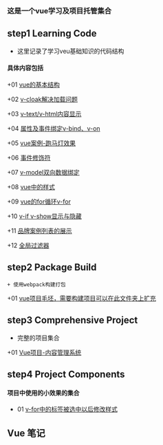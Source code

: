 ### 这是一个vue学习及项目托管集合

## step1 Learning Code
  + 这里记录了学习veu基础知识的代码结构

#### 具体内容包括
  +01 [vue的基本结构](/step1LearningCode/day01/01vue基本结构.html)

  +02 [v-cloak解决加载问题](/step1LearningCode/day01/02v-cloak.htm)

  +03 [v-text/v-html内容显示](/step1LearningCode/day01/03v-text.v-html.htm)

  +04 [属性及事件绑定v-bind、v-on](/step1LearningCode/day01/04v-bind.v-on.htm)

  +05 [vue案例-跑马灯效果](/step1LearningCode/day01/05跑马灯效果.htm)

  +06 [事件修饰符](/step1LearningCode/day01/06事件修饰符.htm)

  +07 [v-model双向数据绑定](/step1LearningCode/day01/07v-model.htm)

  +08 [vue中的样式](/step1LearningCode/day01/08vue中的样式.htm)

  +09 [vue的for循环v-for](/step1LearningCode/day01/09v-for.htm)

  +10 [v-if v-show显示与隐藏](/step1LearningCode/day01/10v-if.v-show.htm)

  +11 [品牌案例列表的展示](/step1LearningCode/day01/11品牌案例.htm)

  +12 [全局过滤器](/step1LearningCode/day01/12全局过滤器.htm)

  ## step2 Package Build
    + 使用webpack构建打包
  
  +01 [vue项目毛坯，需要构建项目可以在此文件夹上扩充](/step3ComprehensiveProject/vue项目毛坯)

## step3 Comprehensive Project
  + 完整的项目集合

  +01 [Vue项目-内容管理系统](/step3ComprehensiveProject/vue-cms)

## step4 Project Components
  #### 项目中使用的小效果的集合
  
  + 01 [v-for中的标签被选中以后修改样式](/step4projectComponents/01v-for的标签选中修改样式.htm)


## Vue 笔记
